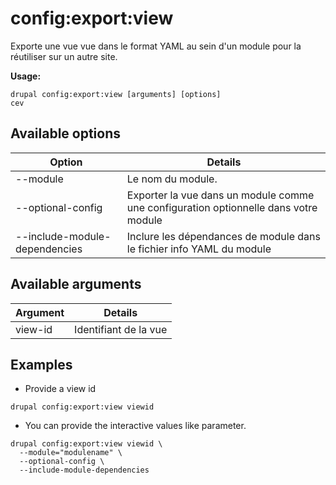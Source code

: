 # config:export:view
Exporte une vue vue dans le format YAML au sein d'un module pour la réutiliser sur un autre site.

**Usage:**
```
drupal config:export:view [arguments] [options]
cev
```

## Available options
Option | Details
-------|-------------
--module | Le nom du module.
--optional-config | Exporter la vue dans un module comme une configuration optionnelle dans votre module
--include-module-dependencies | Inclure les dépendances de module dans le fichier info YAML du module

## Available arguments
Argument | Details
---------|-------------
view-id | Identifiant de la vue

## Examples
* Provide a view id
```
drupal config:export:view viewid
```
* You can provide the interactive values like parameter.
```
drupal config:export:view viewid \
  --module="modulename" \
  --optional-config \
  --include-module-dependencies
```
